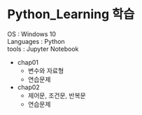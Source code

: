 # Python_Learning 학습

OS : Windows 10   
Languages : Python   
tools : Jupyter Notebook   

* chap01
  * 변수와 자료형
  * 연습문제
* chap02
  * 제어문, 조건문, 반복문
  * 연습문제